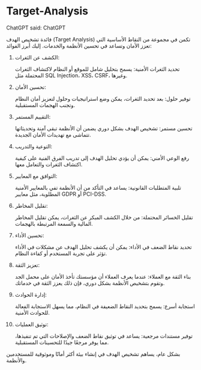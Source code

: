 # Target-Analysis

ChatGPT said:
ChatGPT

فائدة تشخيص الهدف (Target Analysis) تكمن في مجموعة من النقاط الأساسية التي تعزز الأمان وتساعد في تحسين الأنظمة والخدمات. إليك أبرز الفوائد:
1. الكشف عن الثغرات:

    تحديد الثغرات الأمنية: يسمح بتحليل شامل للموقع أو النظام لاكتشاف الثغرات المحتملة مثل SQL Injection، XSS، CSRF، وغيرها.

2. تحسين الأمان:

    توفير حلول: بعد تحديد الثغرات، يمكن وضع استراتيجيات وحلول لتعزيز أمان النظام وتجنب الهجمات المستقبلية.

3. التقييم المستمر:

    تحسين مستمر: تشخيص الهدف بشكل دوري يضمن أن الأنظمة تبقى آمنة وتحديثاتها تتماشى مع تهديدات الأمان الجديدة.

4. التوعية والتدريب:

    رفع الوعي الأمني: يمكن أن يؤدي تحليل الهدف إلى تدريب الفرق الفنية على كيفية اكتشاف الثغرات والتعامل معها.

5. التوافق مع المعايير:

    تلبية المتطلبات القانونية: يساعد في التأكد من أن الأنظمة تفي بالمعايير الأمنية المطلوبة، مثل معايير GDPR أو PCI-DSS.

6. تقليل المخاطر:

    تقليل الخسائر المحتملة: من خلال الكشف المبكر عن الثغرات، يمكن تقليل المخاطر المالية والسمعة المرتبطة بالهجمات.

7. تحسين الأداء:

    تحديد نقاط الضعف في الأداء: يمكن أن يكشف تحليل الهدف عن مشكلات في الأداء تؤثر على تجربة المستخدم أو كفاءة النظام.

8. تعزيز الثقة:

    بناء الثقة مع العملاء: عندما يعرف العملاء أن مؤسستك تأخذ الأمان على محمل الجد وتقوم بتشخيص الأنظمة بشكل دوري، فإن ذلك يعزز الثقة في خدماتك.

9. إدارة الحوادث:

    استجابة أسرع: يسمح بتحديد النقاط الضعيفة في النظام، مما يسهل الاستجابة الفعالة للحوادث الأمنية.

10. توثيق العمليات:

    توفير مستندات مرجعية: يساعد في توثيق نقاط الضعف والإصلاحات التي تم تنفيذها، مما يوفر مرجعًا جيدًا للتحسينات المستقبلية.

بشكل عام، يساهم تشخيص الهدف في إنشاء بيئة أكثر أمانًا وموثوقية للمستخدمين والأنظمة.
